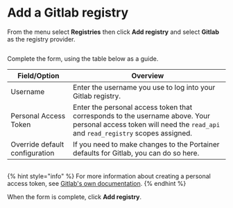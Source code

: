 # Add a Gitlab registry

From the menu select **Registries** then click **Add registry** and select **Gitlab** as the registry provider.

<figure><img src="../../../.gitbook/assets/2.15-settings-registries-add-gitlab.gif" alt=""><figcaption></figcaption></figure>

Complete the form, using the table below as a guide.

| Field/Option                   | Overview                                                                                                                                                         |
| ------------------------------ | ---------------------------------------------------------------------------------------------------------------------------------------------------------------- |
| Username                       | Enter the username you use to log into your Gitlab registry.                                                                                                     |
| Personal Access Token          | Enter the personal access token that corresponds to the username above. Your personal access token will need the `read_api` and `read_registry` scopes assigned. |
| Override default configuration | If you need to make changes to the Portainer defaults for Gitlab, you can do so here.                                                                            |

<figure><img src="../../../.gitbook/assets/2.15-settings-registries-add-gitlab-details.png" alt=""><figcaption></figcaption></figure>

{% hint style="info" %}
For more information about creating a personal access token, see [Gitlab's own documentation](https://docs.gitlab.com/ee/user/profile/personal_access_tokens.html).
{% endhint %}

When the form is complete, click **Add registry**.
